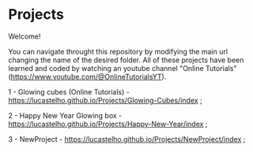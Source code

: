 # Projects

Welcome!

You can navigate throught this repository by modifying the main url changing the name of the desired folder.
All of these projects have been learned and coded by watching an youtube channel "Online Tutorials" (https://www.youtube.com/@OnlineTutorialsYT).

1 - Glowing cubes (Online Tutorials) - https://lucastelho.github.io/Projects/Glowing-Cubes/index ;

2 - Happy New Year Glowing box - https://lucastelho.github.io/Projects/Happy-New-Year/index ;

3 - NewProject - https://lucastelho.github.io/Projects/NewProject/index ;
